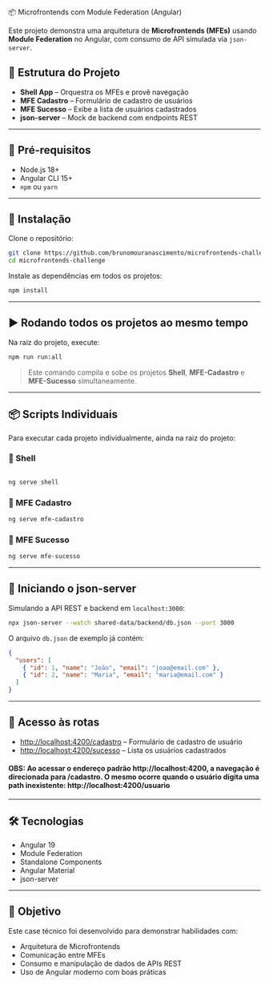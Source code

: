 📦 Microfrontends com Module Federation (Angular)

Este projeto demonstra uma arquitetura de **Microfrontends (MFEs)** usando **Module Federation** no Angular, com consumo de API simulada via `json-server`.

## 🧱 Estrutura do Projeto

- **Shell App** – Orquestra os MFEs e provê navegação
- **MFE Cadastro** – Formulário de cadastro de usuários
- **MFE Sucesso** – Exibe a lista de usuários cadastrados
- **json-server** – Mock de backend com endpoints REST

---

## 🚀 Pré-requisitos

- Node.js 18+
- Angular CLI 15+
- `npm` ou `yarn`

---

## 🔧 Instalação

Clone o repositório:

```bash
git clone https://github.com/brunomouranascimento/microfrontends-challenge.git
cd microfrontends-challenge
```

Instale as dependências em todos os projetos:

```bash
npm install
```

---

## ▶️ Rodando todos os projetos ao mesmo tempo

Na raiz do projeto, execute:

```bash
npm run run:all
```

> Este comando compila e sobe os projetos **Shell**, **MFE-Cadastro** e **MFE-Sucesso** simultaneamente.

---

## 📦 Scripts Individuais

Para executar cada projeto individualmente, ainda na raiz do projeto:

### 🔹 Shell

```bash

ng serve shell
```

### 🔹 MFE Cadastro

```bash
ng serve mfe-cadastro
```

### 🔹 MFE Sucesso

```bash
ng serve mfe-sucesso
```

---

## 📡 Iniciando o json-server

Simulando a API REST e backend em `localhost:3000`:

```bash
npx json-server --watch shared-data/backend/db.json --port 3000
```

O arquivo `db.json` de exemplo já contém:

```json
{
  "users": [
    { "id": 1, "name": "João", "email": "joao@email.com" },
    { "id": 2, "name": "Maria", "email": "maria@email.com" }
  ]
}
```

---

## 🧭 Acesso às rotas

- [http://localhost:4200/cadastro](http://localhost:4200/cadastro) – Formulário de cadastro de usuário
- [http://localhost:4200/sucesso](http://localhost:4200/sucesso) – Lista os usuários cadastrados

#### OBS: Ao acessar o endereço padrão http://localhost:4200, a navegação é direcionada para /cadastro. O mesmo ocorre quando o usuário digita uma path inexistente: http://localhost:4200/usuario

---

## 🛠️ Tecnologias

- Angular 19
- Module Federation
- Standalone Components
- Angular Material
- json-server

---

## 🎯 Objetivo

Este case técnico foi desenvolvido para demonstrar habilidades com:

- Arquitetura de Microfrontends
- Comunicação entre MFEs
- Consumo e manipulação de dados de APIs REST
- Uso de Angular moderno com boas práticas

